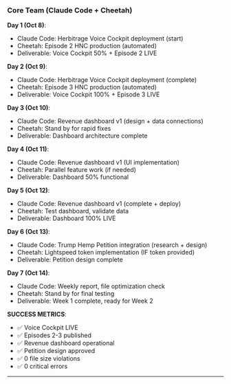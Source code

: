 ### Core Team (Claude Code + Cheetah)

**Day 1 (Oct 8)**:
- Claude Code: Herbitrage Voice Cockpit deployment (start)
- Cheetah: Episode 2 HNC production (automated)
- Deliverable: Voice Cockpit 50% + Episode 2 LIVE

**Day 2 (Oct 9)**:
- Claude Code: Herbitrage Voice Cockpit deployment (complete)
- Cheetah: Episode 3 HNC production (automated)
- Deliverable: Voice Cockpit 100% + Episode 3 LIVE

**Day 3 (Oct 10)**:
- Claude Code: Revenue dashboard v1 (design + data connections)
- Cheetah: Stand by for rapid fixes
- Deliverable: Dashboard architecture complete

**Day 4 (Oct 11)**:
- Claude Code: Revenue dashboard v1 (UI implementation)
- Cheetah: Parallel feature work (if needed)
- Deliverable: Dashboard 50% functional

**Day 5 (Oct 12)**:
- Claude Code: Revenue dashboard v1 (complete + deploy)
- Cheetah: Test dashboard, validate data
- Deliverable: Dashboard 100% LIVE

**Day 6 (Oct 13)**:
- Claude Code: Trump Hemp Petition integration (research + design)
- Cheetah: Lightspeed token implementation (IF token provided)
- Deliverable: Petition design complete

**Day 7 (Oct 14)**:
- Claude Code: Weekly report, file optimization check
- Cheetah: Stand by for final testing
- Deliverable: Week 1 complete, ready for Week 2

**SUCCESS METRICS**:
- ✅ Voice Cockpit LIVE
- ✅ Episodes 2-3 published
- ✅ Revenue dashboard operational
- ✅ Petition design approved
- ✅ 0 file size violations
- ✅ 0 critical errors

---
